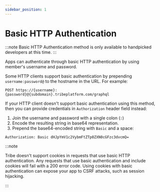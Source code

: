 ```yaml
---
sidebar_position: 1
---
```


# Basic HTTP Authentication

:::note
Basic HTTP Authentication method is only available to handpicked developers at this time.
:::

Apps can authenticate through basic HTTP authentication by using member's username and password.

Some HTTP clients support basic authentication by prepending `username:password@` to the hostname in the URL. For example:

```
POST https://{username}:{password}@{subdomain}.tribeplatform.com/graphql
```

If your HTTP client doesn't support basic authentication using this method, then you can provide credentials in `Authorization` header field instead:

1. Join the username and password with a single colon (`:`)
2. Encode the resulting string in base64 representation.
3. Prepend the base64-encoded string with `Basic` and a space:

```
Authorization: Basic dHJpYmV1c2VybmFtZTp0ZXN0cGFzc3dvcmQ=
```

:::note

Tribe doesn't support cookies in requests that use basic HTTP authentication. Any requests that use basic authentication and include cookies will fail with a 200 error code. Using cookies with basic authentication can expose your app to CSRF attacks, such as session hijacking.

:::
